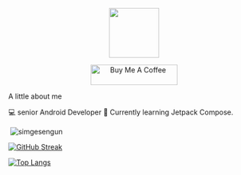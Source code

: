 

<p align="center"><img src="https://media.giphy.com/media/M9gbBd9nbDrOTu1Mqx/giphy.gif" width="100"/></p>
<p align="center">
</p>
<p align="center">
<a href="https://www.buymeacoffee.com/mohmmedayman" target="_blank"><img src="https://cdn.buymeacoffee.com/buttons/default-orange.png" alt="Buy Me A Coffee" height="41" width="174"></a>
</p>


A little about me

💻 senior Android Developer 
💠 Currently learning Jetpack Compose. 
<p>&nbsp;<img align="center" src="https://github-readme-stats.vercel.app/api?username=mohmmedayman-dev&theme=tokyonight&show_icons=true&locale=en" alt="simgesengun" /></p>


[![GitHub Streak](http://github-readme-streak-stats.herokuapp.com?user=mohmmedayman-dev&theme=ads-juicy-fresh)](https://git.io/streak-stats)
<!---
mohmmedayman-dev/mohmmedayman-dev is a ✨ special ✨ repository because its `README.md` (this file) appears on your GitHub profile.
You can click the Preview link to take a look at your changes.
--->
[![Top Langs](https://github-readme-stats.vercel.app/api/top-langs/?username=mohmmedayman-dev&layout=compact&theme=vision-friendly-dark)](https://github.com/anuraghazra/github-readme-stats)
